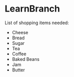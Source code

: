 # LearnBranch

List of shopping items needed:
- Cheese
- Bread
- Sugar
- Tea
- Coffee
- Baked Beans
- Jam
- Butter